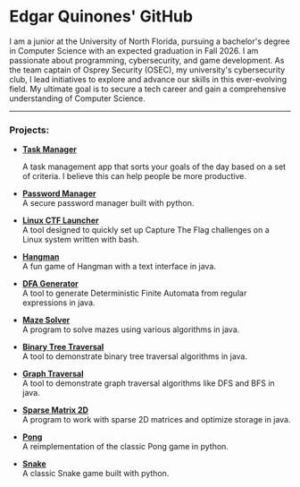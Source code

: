 # Edgar Quinones' GitHub

I am a junior at the University of North Florida, pursuing a bachelor's degree in Computer Science with an expected graduation in Fall 2026. I am passionate about programming, cybersecurity, and game development. As the team captain of Osprey Security (OSEC), my university's cybersecurity club, I lead initiatives to explore and advance our skills in this ever-evolving field. My ultimate goal is to secure a tech career and gain a comprehensive understanding of Computer Science.

---

### Projects:

- **[Task Manager](https://github.com/EdgarQuinones/Evolved-Time)**

  A task management app that sorts your goals of the day based on a set of criteria. I believe this can help people be more productive.

- **[Password Manager](https://github.com/EdgarQuinones/Password-Manager)**  
  A secure password manager built with python.  

- **[Linux CTF Launcher](https://github.com/EdgarQuinones/Linux-CTF-Launcher)**  
  A tool designed to quickly set up Capture The Flag challenges on a Linux system written with bash.

- **[Hangman](https://github.com/EdgarQuinones/Hangman)**  
  A fun game of Hangman with a text interface in java.

- **[DFA Generator](https://github.com/EdgarQuinones/DFA-Generator/tree/main)**  
  A tool to generate Deterministic Finite Automata from regular expressions in java.

- **[Maze Solver](https://github.com/EdgarQuinones/Maze-Solver)**  
  A program to solve mazes using various algorithms in java.

- **[Binary Tree Traversal](https://github.com/EdgarQuinones/Binary-Tree-Traversal)**  
  A tool to demonstrate binary tree traversal algorithms in java.

- **[Graph Traversal](https://github.com/EdgarQuinones/Graph-Traversal)**  
  A tool to demonstrate graph traversal algorithms like DFS and BFS in java.

- **[Sparse Matrix 2D](https://github.com/EdgarQuinones/Sparse-Matrix-2D)**  
  A program to work with sparse 2D matrices and optimize storage in java.

- **[Pong](https://github.com/EdgarQuinones/Pong)**  
  A reimplementation of the classic Pong game in python.

- **[Snake](https://github.com/EdgarQuinones/Snake)**  
  A classic Snake game built with python.
